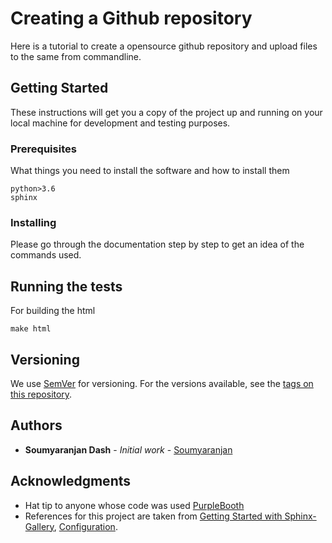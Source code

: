 # Creating a Github repository

Here is a tutorial to create a opensource github repository and upload files to the same from commandline.


## Getting Started

These instructions will get you a copy of the project up and running on your local machine for development and testing purposes.

### Prerequisites

What things you need to install the software and how to install them

```
python>3.6
sphinx
```

### Installing

Please go through the documentation step by step to get an idea of the commands used.

## Running the tests

For building the html

```
make html
```

## Versioning

We use [SemVer](http://semver.org/) for versioning. For the versions available, see the [tags on this repository](https://github.com/your/project/tags). 

## Authors

* **Soumyaranjan Dash** - *Initial work* - [Soumyaranjan](https://github.com/somodash)

## Acknowledgments

* Hat tip to anyone whose code was used [PurpleBooth](https://gist.github.com/PurpleBooth)
* References for this project are taken from [Getting Started with Sphinx-Gallery](https://sphinx-gallery.readthedocs.io/en/latest/getting_started.html), [Configuration](https://sphinx-rtd-theme.readthedocs.io/en/latest/configuring.html).

